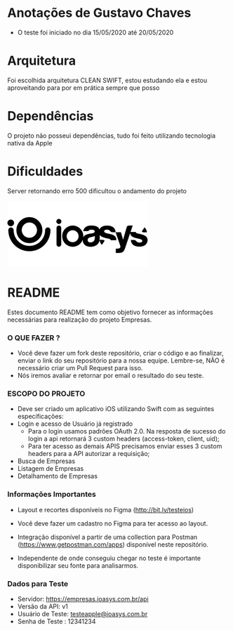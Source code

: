 # Anotações de Gustavo Chaves #

* O teste foi iniciado no dia 15/05/2020 até 20/05/2020

# Arquitetura #
Foi escolhida arquitetura CLEAN SWIFT, estou estudando ela e estou aproveitando para por em prática sempre que posso

# Dependências #
O projeto não posseui dependências, tudo foi feito utilizando tecnologia nativa da Apple

# Dificuldades #
Server retornando erro 500 dificultou o andamento do projeto

![N|Solid](logo_ioasys.png)

# README #

Estes documento README tem como objetivo fornecer as informações necessárias para realização do projeto Empresas.

### O QUE FAZER ? ###

* Você deve fazer um fork deste repositório, criar o código e ao finalizar, enviar o link do seu repositório para a nossa equipe. Lembre-se, NÃO é necessário criar um Pull Request para isso.
* Nós iremos avaliar e retornar por email o resultado do seu teste.

### ESCOPO DO PROJETO ###

* Deve ser criado um aplicativo iOS utilizando Swift com as seguintes especificações:
* Login e acesso de Usuário já registrado
	* Para o login usamos padrões OAuth 2.0. Na resposta de sucesso do login a api retornará 3 custom headers (access-token, client, uid);
	* Para ter acesso as demais APIS precisamos enviar esses 3 custom headers para a API autorizar a requisição;
* Busca de Empresas
* Listagem de Empresas
* Detalhamento de Empresas

### Informações Importantes ###

* Layout e recortes disponíveis no Figma (http://bit.ly/testeios)

* Você deve fazer um cadastro no Figma para ter acesso ao layout.

* Integração disponível a partir de uma collection para Postman (https://www.getpostman.com/apps) disponível neste repositório.

* Independente de onde conseguiu chegar no teste é importante disponibilizar seu fonte para analisarmos.

### Dados para Teste ###

* Servidor: https://empresas.ioasys.com.br/api
* Versão da API: v1
* Usuário de Teste: testeapple@ioasys.com.br
* Senha de Teste : 12341234
